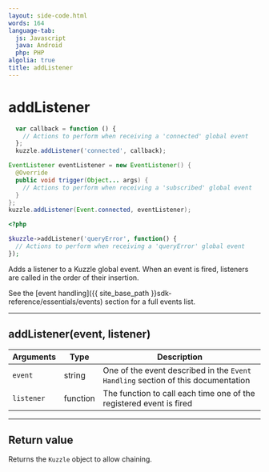 ```yaml
---
layout: side-code.html
words: 164
language-tab:
  js: Javascript
  java: Android
  php: PHP
algolia: true
title: addListener
---
```


# addListener

```js
  var callback = function () {
    // Actions to perform when receiving a 'connected' global event
  };
  kuzzle.addListener('connected', callback);
```

```java
EventListener eventListener = new EventListener() {
  @Override
  public void trigger(Object... args) {
    // Actions to perform when receiving a 'subscribed' global event
  }
};
kuzzle.addListener(Event.connected, eventListener);
```

```php
<?php

$kuzzle->addListener('queryError', function() {
  // Actions to perform when receiving a 'queryError' global event
});

```

Adds a listener to a Kuzzle global event. When an event is fired, listeners are called in the order of their insertion.

See the [event handling]({{ site_base_path }}sdk-reference/essentials/events) section for a full events list.

---

## addListener(event, listener)

| Arguments | Type | Description |
|---------------|---------|----------------------------------------|
| ``event`` | string | One of the event described in the ``Event Handling`` section of this documentation |
| ``listener`` | function | The function to call each time one of the registered event is fired |

---

## Return value

Returns the `Kuzzle` object to allow chaining.
